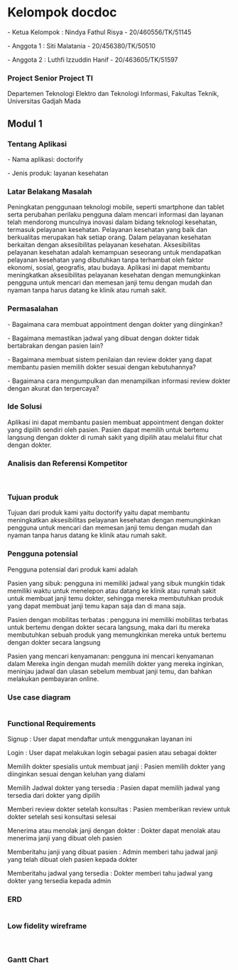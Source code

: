 <h1> Kelompok docdoc </h1> 
<p>- Ketua Kelompok : Nindya Fathul Risya - 20/460556/TK/51145</p>
<p>- Anggota 1 : Siti Malatania - 20/456380/TK/50510</p>
<p>- Anggota 2 : Luthfi Izzuddin Hanif - 20/463605/TK/51597</p>

<h3> Project Senior Project TI </h3>
<p>Departemen Teknologi Elektro dan Teknologi Informasi, Fakultas Teknik, Universitas Gadjah Mada</p>

<h2> Modul 1 </h2>
<h3> Tentang Aplikasi </h3>
<p> - Nama aplikasi: doctorify </p>
<p> - Jenis produk: layanan kesehatan</p>

<h3> Latar Belakang Masalah </h3>
<p> Peningkatan penggunaan teknologi mobile, seperti smartphone dan tablet serta
perubahan perilaku pengguna dalam mencari informasi dan layanan telah mendorong
munculnya inovasi dalam bidang teknologi kesehatan, termasuk pelayanan kesehatan.
Pelayanan kesehatan yang baik dan berkualitas merupakan hak setiap orang. Dalam
pelayanan kesehatan berkaitan dengan aksesibilitas pelayanan kesehatan. Aksesibilitas
pelayanan kesehatan adalah kemampuan seseorang untuk mendapatkan pelayanan
kesehatan yang dibutuhkan tanpa terhambat oleh faktor ekonomi, sosial, geografis, atau
budaya. Aplikasi ini dapat membantu meningkatkan aksesibilitas pelayanan kesehatan
dengan memungkinkan pengguna untuk mencari dan memesan janji temu dengan
mudah dan nyaman tanpa harus datang ke klinik atau rumah sakit. </p>

<h3> Permasalahan </h3>
<p> - Bagaimana cara membuat appointment dengan dokter yang diinginkan?</p>
<p> - Bagaimana memastikan jadwal yang dibuat dengan dokter tidak bertabrakan
dengan pasien lain?</p>
<p> - Bagaimana membuat sistem penilaian dan review dokter yang dapat membantu
pasien memilih dokter sesuai dengan kebutuhannya?</p>
<p> - Bagaimana cara mengumpulkan dan menampilkan informasi review dokter
dengan akurat dan terpercaya?</p>

<h3> Ide Solusi </h3>
<p> Aplikasi ini dapat membantu pasien membuat appointment dengan dokter yang dipilih
sendiri oleh pasien. Pasien dapat memilih untuk bertemu langsung dengan dokter di
rumah sakit yang dipilih atau melalui fitur chat dengan dokter.</p>

<h3> Analisis dan Referensi Kompetitor </h3>
<img src="analisis-kompetitor/halodoc.jpg" class="img-responsive" alt="">
<img src="analisis-kompetitor/alodokter.jpg" class="img-responsive" alt="">
<img src="analisis-kompetitor/klikdokter.jpg" class="img-responsive" alt="">

<h3> Tujuan produk </h3>
<p> Tujuan dari produk kami yaitu doctorify yaitu dapat membantu meningkatkan aksesibilitas pelayanan kesehatan dengan memungkinkan pengguna untuk mencari dan memesan janji temu dengan mudah dan nyaman tanpa harus datang ke klinik atau rumah sakit. </p>

<h3> Pengguna potensial </h3>
<p> Pengguna potensial dari produk kami adalah 

Pasien yang sibuk: pengguna ini memiliki jadwal yang sibuk mungkin tidak memiliki waktu untuk menelepon atau datang ke klinik atau rumah sakit untuk membuat janji temu dokter, sehingga mereka membutuhkan produk yang dapat membuat janji temu kapan saja dan di mana saja. 

Pasien dengan mobilitas terbatas : pengguna ini memiliki mobilitas terbatas untuk bertemu dengan dokter secara langsung, maka dari itu mereka membutuhkan sebuah produk yang memungkinkan mereka untuk bertemu dengan dokter secara langsung 

Pasien yang mencari kenyamanan: pengguna ini mencari kenyamanan dalam Mereka ingin dengan mudah memilih dokter yang mereka inginkan, meninjau jadwal dan ulasan sebelum membuat janji temu, dan bahkan melakukan pembayaran online. </p>

<h3> Use case diagram </h3>
<img src="modul2/use case.jpg" class="img-responsive" alt="">

<h3> Functional Requirements </h3>

<p> Signup : User dapat mendaftar untuk menggunakan layanan ini 

Login : User dapat melakukan login sebagai pasien atau sebagai dokter 

Memilih dokter spesialis untuk membuat janji : Pasien memilih dokter yang diinginkan sesuai dengan keluhan yang dialami 

Memilih Jadwal dokter yang tersedia : Pasien dapat memilih jadwal yang tersedia dari dokter yang dipilih 

Memberi review dokter setelah konsultas : Pasien memberikan review untuk dokter setelah sesi konsultasi selesai 

Menerima atau menolak janji dengan dokter : Dokter dapat menolak atau menerima janji yang dibuat oleh pasien 

Memberitahu janji yang dibuat pasien : Admin memberi tahu jadwal janji yang telah dibuat oleh pasien kepada dokter 

Memberitahu jadwal yang tersedia : Dokter memberi tahu jadwal yang dokter yang tersedia kepada admin </p>

<h3> ERD </h3>
<img src="modul2/ERD.jpg" class="img-responsive" alt="">

<h3> Low fidelity wireframe </h3>
<img src="modul2/lofi (1).jpg" class="img-responsive" alt="">
<img src="modul2/lofi (2).jpg" class="img-responsive" alt="">
<img src="modul2/lofi (3).jpg" class="img-responsive" alt="">
<img src="modul2/lofi (4).jpg" class="img-responsive" alt="">
<img src="modul2/lofi (5).jpg" class="img-responsive" alt="">
<img src="modul2/lofi (6).jpg" class="img-responsive" alt="">
<img src="modul2/lofi (7).jpg" class="img-responsive" alt="">

<h3> Gantt Chart </h3>
<img src="modul2/gantt.jpg" class="img-responsive" alt="">
